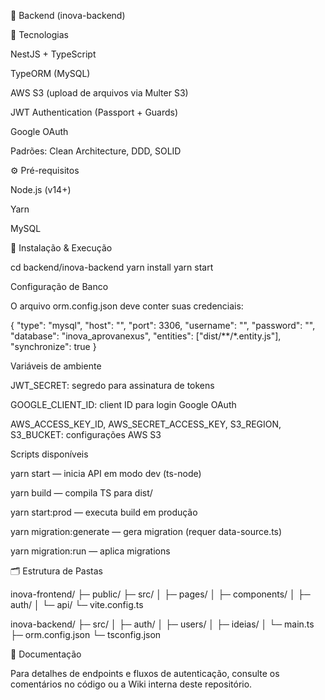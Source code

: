 📂 Backend (inova-backend)

🔧 Tecnologias

NestJS + TypeScript

TypeORM (MySQL)

AWS S3 (upload de arquivos via Multer S3)

JWT Authentication (Passport + Guards)

Google OAuth

Padrões: Clean Architecture, DDD, SOLID

⚙️ Pré-requisitos

Node.js (v14+)

Yarn

MySQL

🚀 Instalação & Execução

cd backend/inova-backend
yarn install
yarn start

Configuração de Banco

O arquivo orm.config.json deve conter suas credenciais:

{
  "type": "mysql",
  "host": "<host>",
  "port": 3306,
  "username": "<user>",
  "password": "<pass>",
  "database": "inova_aprovanexus",
  "entities": ["dist/**/*.entity.js"],
  "synchronize": true
}

Variáveis de ambiente

JWT_SECRET: segredo para assinatura de tokens

GOOGLE_CLIENT_ID: client ID para login Google OAuth

AWS_ACCESS_KEY_ID, AWS_SECRET_ACCESS_KEY, S3_REGION, S3_BUCKET: configurações AWS S3

Scripts disponíveis

yarn start — inicia API em modo dev (ts-node)

yarn build — compila TS para dist/

yarn start:prod — executa build em produção

yarn migration:generate <nome> — gera migration (requer data-source.ts)

yarn migration:run — aplica migrations

🗂️ Estrutura de Pastas

inova-frontend/
├─ public/
├─ src/
│  ├─ pages/
│  ├─ components/
│  ├─ auth/
│  └─ api/
└─ vite.config.ts

inova-backend/
├─ src/
│  ├─ auth/
│  ├─ users/
│  ├─ ideias/
│  └─ main.ts
├─ orm.config.json
└─ tsconfig.json

📖 Documentação

Para detalhes de endpoints e fluxos de autenticação, consulte os comentários no código ou a Wiki interna deste repositório.
